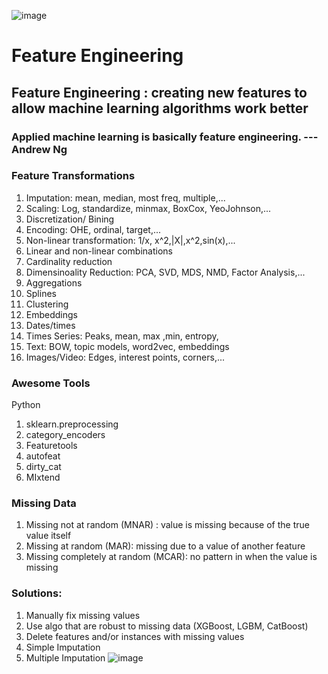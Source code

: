 ![image](https://user-images.githubusercontent.com/106495355/207167112-baa22b6b-c40c-4161-8209-55ce9c1a7017.png)

# Feature Engineering
## Feature Engineering : creating new features to allow machine learning algorithms work better
### Applied machine learning is basically feature engineering. ---Andrew Ng
### Feature Transformations
1. Imputation: mean, median, most freq, multiple,...
2. Scaling: Log, standardize, minmax, BoxCox, YeoJohnson,...
3. Discretization/ Bining
4. Encoding: OHE, ordinal, target,...
5. Non-linear transformation: 1/x, x^2,|X|,x^2,sin(x),...
6. Linear and non-linear combinations
7. Cardinality reduction
8. Dimensinoality Reduction: PCA, SVD, MDS, NMD, Factor Analysis,...
9. Aggregations
10. Splines
11. Clustering
12. Embeddings
13. Dates/times
14. Times Series: Peaks, mean, max ,min, entropy,
15. Text: BOW, topic models, word2vec, embeddings
16. Images/Video: Edges, interest points, corners,...

### Awesome Tools
Python
1. sklearn.preprocessing
2. category_encoders
3. Featuretools
4. autofeat
5. dirty_cat
6. MIxtend

### Missing Data
1. Missing not at random (MNAR) : value is missing because of the true value itself
2. Missing at random (MAR): missing due to a value of another feature
3. Missing completely at random (MCAR): no pattern in when the value is missing

### Solutions:
1. Manually fix missing values
2. Use algo that are robust to missing data (XGBoost, LGBM, CatBoost)
3. Delete features and/or instances with missing values
4. Simple Imputation
5. Multiple Imputation
![image](https://user-images.githubusercontent.com/106495355/207169322-528fe3e2-b7f8-4aaf-9efc-1a8da2ca74ab.png)






